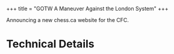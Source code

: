 +++
title = "GOTW A Maneuver Against the London System"
+++

Announcing a new chess.ca website for the CFC.

# Technical Details
